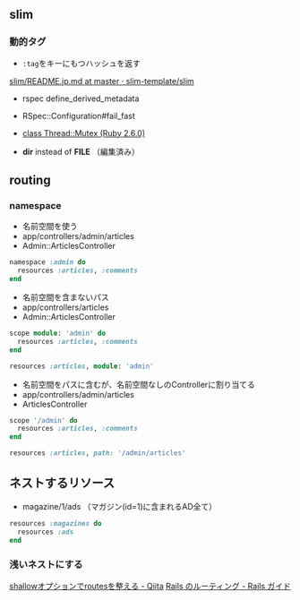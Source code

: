 ## slim
### 動的タグ
- `:tag`をキーにもつハッシュを返す

[slim/README.jp.md at master · slim-template/slim](https://github.com/slim-template/slim/blob/master/README.jp.md#%E5%8B%95%E7%9A%84%E3%82%BF%E3%82%B0-)

- rspec define_derived_metadata

- RSpec::Configuration#fail_fast
- [class Thread::Mutex (Ruby 2.6.0)](https://docs.ruby-lang.org/ja/2.6.0/class/Thread=3a=3aMutex.html)
- __dir__ instead of __FILE__ （編集済み）

## routing

### namespace
- 名前空間を使う
- app/controllers/admin/articles
- Admin::ArticlesController
```ruby
namespace :admin do
  resources :articles, :comments
end
```
- 名前空間を含まないパス
- app/controllers/articles
- Admin::ArticlesController
```ruby
scope module: 'admin' do
  resources :articles, :comments
end

resources :articles, module: 'admin'
```

- 名前空間をパスに含むが、名前空間なしのControllerに割り当てる
- app/controllers/admin/articles
- ArticlesController
```ruby
scope '/admin' do
  resources :articles, :comments
end

resources :articles, path: '/admin/articles'
```

## ネストするリソース
- magazine/1/ads
（マガジン(id=1)に含まれるAD全て）
```ruby
resources :magazines do
  resources :ads
end
```

### 浅いネストにする
[shallowオプションでroutesを整える - Qiita](https://qiita.com/k-o-u/items/b4e371258c01a14b3700)
[Rails のルーティング - Rails ガイド](https://railsguides.jp/routing.html#%E3%83%8D%E3%82%B9%E3%83%88%E3%81%97%E3%81%9F%E3%83%AA%E3%82%BD%E3%83%BC%E3%82%B9)



